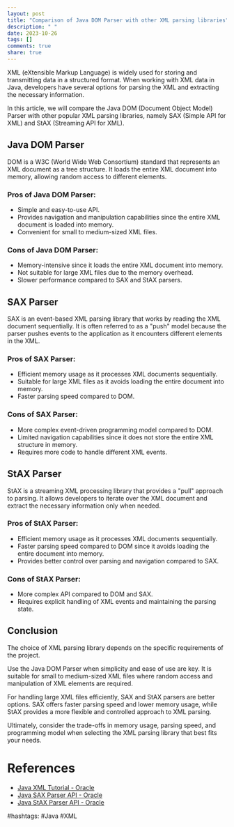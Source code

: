 ```yaml
---
layout: post
title: "Comparison of Java DOM Parser with other XML parsing libraries"
description: " "
date: 2023-10-26
tags: []
comments: true
share: true
---
```


XML (eXtensible Markup Language) is widely used for storing and transmitting data in a structured format. When working with XML data in Java, developers have several options for parsing the XML and extracting the necessary information.

In this article, we will compare the Java DOM (Document Object Model) Parser with other popular XML parsing libraries, namely SAX (Simple API for XML) and StAX (Streaming API for XML).

## Java DOM Parser

DOM is a W3C (World Wide Web Consortium) standard that represents an XML document as a tree structure. It loads the entire XML document into memory, allowing random access to different elements.

### Pros of Java DOM Parser:
- Simple and easy-to-use API.
- Provides navigation and manipulation capabilities since the entire XML document is loaded into memory.
- Convenient for small to medium-sized XML files.

### Cons of Java DOM Parser:
- Memory-intensive since it loads the entire XML document into memory.
- Not suitable for large XML files due to the memory overhead.
- Slower performance compared to SAX and StAX parsers.

## SAX Parser

SAX is an event-based XML parsing library that works by reading the XML document sequentially. It is often referred to as a "push" model because the parser pushes events to the application as it encounters different elements in the XML.

### Pros of SAX Parser:
- Efficient memory usage as it processes XML documents sequentially.
- Suitable for large XML files as it avoids loading the entire document into memory.
- Faster parsing speed compared to DOM.

### Cons of SAX Parser:
- More complex event-driven programming model compared to DOM.
- Limited navigation capabilities since it does not store the entire XML structure in memory.
- Requires more code to handle different XML events.

## StAX Parser

StAX is a streaming XML processing library that provides a "pull" approach to parsing. It allows developers to iterate over the XML document and extract the necessary information only when needed.

### Pros of StAX Parser:
- Efficient memory usage as it processes XML documents sequentially.
- Faster parsing speed compared to DOM since it avoids loading the entire document into memory.
- Provides better control over parsing and navigation compared to SAX.

### Cons of StAX Parser:
- More complex API compared to DOM and SAX.
- Requires explicit handling of XML events and maintaining the parsing state.

## Conclusion

The choice of XML parsing library depends on the specific requirements of the project. 

Use the Java DOM Parser when simplicity and ease of use are key. It is suitable for small to medium-sized XML files where random access and manipulation of XML elements are required.

For handling large XML files efficiently, SAX and StAX parsers are better options. SAX offers faster parsing speed and lower memory usage, while StAX provides a more flexible and controlled approach to XML parsing.

Ultimately, consider the trade-offs in memory usage, parsing speed, and programming model when selecting the XML parsing library that best fits your needs.

# References
- [Java XML Tutorial - Oracle](https://docs.oracle.com/javase/tutorial/jaxp/index.html)
- [Java SAX Parser API - Oracle](https://docs.oracle.com/javase/tutorial/jaxp/sax/index.html)
- [Java StAX Parser API - Oracle](https://docs.oracle.com/javase/tutorial/jaxp/stax/index.html)

#hashtags: #Java #XML